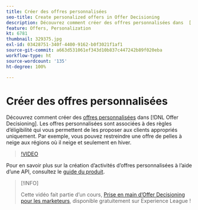 ```yaml
---
title: Créer des offres personnalisées
seo-title: Create personalized offers in Offer Decisioning
description: Découvrez comment créer des offres personnalisées dans  [!DNL Offer Decisioning]. Les offres personnalisées sont associées à des règles d’éligibilité qui vous permettent de les proposer aux clients appropriés uniquement.
feature: Offers, Personalization
kt: 6781
thumbnail: 329375.jpg
exl-id: 03428751-340f-4400-9162-b0f3021f1af1
source-git-commit: a663d531061ef343d10b837c447242b89f020eba
workflow-type: ht
source-wordcount: '135'
ht-degree: 100%

---
```


# Créer des offres personnalisées

Découvrez comment créer des [offres personnalisées](https://experienceleague.adobe.com/docs/journey-optimizer/using/offer-decisioniong/managing-offers-in-the-offer-library/creating-personalized-offers.html?lang=fr) dans [!DNL Offer Decisioning]. Les offres personnalisées sont associées à des règles d’éligibilité qui vous permettent de les proposer aux clients appropriés uniquement. Par exemple, vous pouvez restreindre une offre de pelles à neige aux régions où il neige et seulement en hiver.

>[!VIDEO](https://video.tv.adobe.com/v/329375?quality=12&learn=on)

Pour en savoir plus sur la création d’activités d’offres personnalisées à lʼaide dʼune API, consultez le [guide du produit](https://experienceleague.adobe.com/docs/journey-optimizer/using/offer-decisioniong/api-reference/offers-api/personalized-offers/create.html?lang=fr).

>[!INFO]
>
> Cette vidéo fait partie d’un cours, [Prise en main d’Offer Decisioning pour les marketeurs](https://experienceleague.adobe.com/?recommended=ExperiencePlatform-U-1-2020.1.offerdecisioning), disponible gratuitement sur Experience League !
